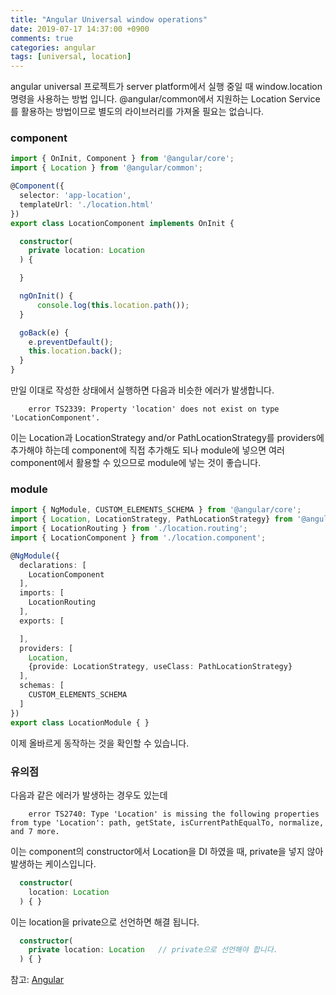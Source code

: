 ```yaml
---
title: "Angular Universal window operations"
date: 2019-07-17 14:37:00 +0900
comments: true
categories: angular
tags: [universal, location]
---
```




angular universal 프로젝트가 server platform에서 실행 중일 때 window.location 명령을 사용하는 방법 입니다.
@angular/common에서 지원하는 Location Service를 활용하는 방법이므로 별도의 라이브러리를 가져올 필요는 없습니다.


### component

```ts
import { OnInit, Component } from '@angular/core';
import { Location } from '@angular/common';

@Component({
  selector: 'app-location',
  templateUrl: './location.html'
})
export class LocationComponent implements OnInit {

  constructor(
	private location: Location	
  ) {

  }

  ngOnInit() {
	  console.log(this.location.path());
  }

  goBack(e) {
	e.preventDefault();
	this.location.back();
  }
}
```


만일 이대로 작성한 상태에서 실행하면 다음과 비슷한 에러가 발생합니다.

		error TS2339: Property 'location' does not exist on type 'LocationComponent'.


이는 Location과 LocationStrategy and/or PathLocationStrategy를 providers에 추가해야 하는데 component에 직접 추가해도 되나 module에 넣으면 여러 component에서 활용할 수 있으므로 module에 넣는 것이 좋습니다.

### module

```ts
import { NgModule, CUSTOM_ELEMENTS_SCHEMA } from '@angular/core';
import { Location, LocationStrategy, PathLocationStrategy} from '@angular/common';
import { LocationRouting } from './location.routing';
import { LocationComponent } from './location.component';

@NgModule({
  declarations: [
    LocationComponent
  ],
  imports: [
    LocationRouting
  ],
  exports: [

  ],
  providers: [
    Location,
    {provide: LocationStrategy, useClass: PathLocationStrategy}
  ],
  schemas: [
    CUSTOM_ELEMENTS_SCHEMA
  ]
})
export class LocationModule { }

```

이제 올바르게 동작하는 것을 확인할 수 있습니다.



### 유의점

다음과 같은 에러가 발생하는 경우도 있는데

		error TS2740: Type 'Location' is missing the following properties from type 'Location': path, getState, isCurrentPathEqualTo, normalize, and 7 more.


이는 component의 constructor에서 Location을 DI 하였을 때, private을 넣지 않아 발생하는 케이스입니다.

```ts
  constructor(
	location: Location
  ) { }
```

이는 location을 private으로 선언하면 해결 됩니다.

```ts
  constructor(
	private location: Location	 // private으로 선언해야 합니다.
  ) { }
```


참고: [Angular](https://angular.io/api/common/Location)
